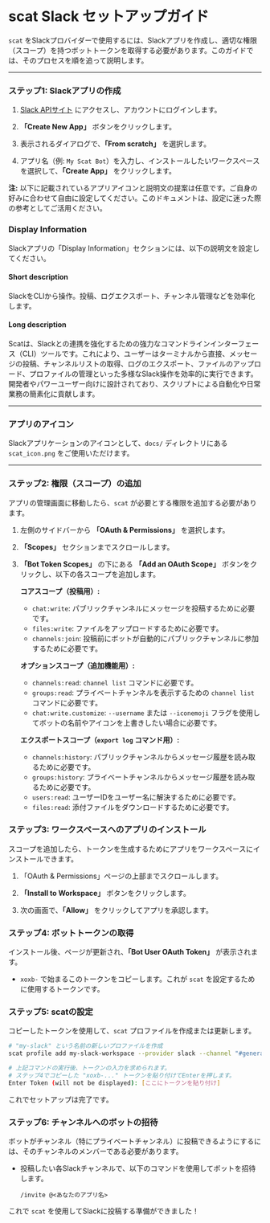# scat Slack セットアップガイド

`scat` をSlackプロバイダーで使用するには、Slackアプリを作成し、適切な権限（スコープ）を持つボットトークンを取得する必要があります。このガイドでは、そのプロセスを順を追って説明します。

---

### ステップ1: Slackアプリの作成

1.  [Slack APIサイト](https://api.slack.com/apps) にアクセスし、アカウントにログインします。

2.  **「Create New App」** ボタンをクリックします。

3.  表示されるダイアログで、**「From scratch」** を選択します。

4.  アプリ名（例: `My Scat Bot`）を入力し、インストールしたいワークスペースを選択して、**「Create App」** をクリックします。

**注:** 以下に記載されているアプリアイコンと説明文の提案は任意です。ご自身の好みに合わせて自由に設定してください。このドキュメントは、設定に迷った際の参考としてご活用ください。

### Display Information

Slackアプリの「Display Information」セクションには、以下の説明文を設定してください。

#### Short description

SlackをCLIから操作。投稿、ログエクスポート、チャンネル管理などを効率化します。

#### Long description

Scatは、Slackとの連携を強化するための強力なコマンドラインインターフェース（CLI）ツールです。これにより、ユーザーはターミナルから直接、メッセージの投稿、チャンネルリストの取得、ログのエクスポート、ファイルのアップロード、プロファイルの管理といった多様なSlack操作を効率的に実行できます。開発者やパワーユーザー向けに設計されており、スクリプトによる自動化や日常業務の簡素化に貢献します。

---

### アプリのアイコン

Slackアプリケーションのアイコンとして、`docs/` ディレクトリにある `scat_icon.png` をご使用いただけます。

---

### ステップ2: 権限（スコープ）の追加

アプリの管理画面に移動したら、`scat` が必要とする権限を追加する必要があります。

1.  左側のサイドバーから **「OAuth & Permissions」** を選択します。

2.  **「Scopes」** セクションまでスクロールします。

3.  **「Bot Token Scopes」** の下にある **「Add an OAuth Scope」** ボタンをクリックし、以下の各スコープを追加します。

    **コアスコープ（投稿用）:**
    *   `chat:write`: パブリックチャンネルにメッセージを投稿するために必要です。
    *   `files:write`: ファイルをアップロードするために必要です。
    *   `channels:join`: 投稿前にボットが自動的にパブリックチャンネルに参加するために必要です。

    **オプションスコープ（追加機能用）:**
    *   `channels:read`: `channel list` コマンドに必要です。
    *   `groups:read`: プライベートチャンネルを表示するための `channel list` コマンドに必要です。
    *   `chat:write.customize`: `--username` または `--iconemoji` フラグを使用してボットの名前やアイコンを上書きしたい場合に必要です。

    **エクスポートスコープ（`export log` コマンド用）:**
    *   `channels:history`: パブリックチャンネルからメッセージ履歴を読み取るために必要です。
    *   `groups:history`: プライベートチャンネルからメッセージ履歴を読み取るために必要です。
    *   `users:read`: ユーザーIDをユーザー名に解決するために必要です。
    *   `files:read`: 添付ファイルをダウンロードするために必要です。

### ステップ3: ワークスペースへのアプリのインストール

スコープを追加したら、トークンを生成するためにアプリをワークスペースにインストールできます。

1.  「OAuth & Permissions」ページの上部までスクロールします。

2.  **「Install to Workspace」** ボタンをクリックします。

3.  次の画面で、**「Allow」** をクリックしてアプリを承認します。

### ステップ4: ボットトークンの取得

インストール後、ページが更新され、**「Bot User OAuth Token」** が表示されます。

*   `xoxb-` で始まるこのトークンをコピーします。これが `scat` を設定するために使用するトークンです。

### ステップ5: scatの設定

コピーしたトークンを使用して、`scat` プロファイルを作成または更新します。

```bash
# "my-slack" という名前の新しいプロファイルを作成
scat profile add my-slack-workspace --provider slack --channel "#general"

# 上記コマンドの実行後、トークンの入力を求められます。
# ステップ4でコピーした "xoxb-..." トークンを貼り付けてEnterを押します。
Enter Token (will not be displayed): [ここにトークンを貼り付け]
```

これでセットアップは完了です。

### ステップ6: チャンネルへのボットの招待

ボットがチャンネル（特にプライベートチャンネル）に投稿できるようにするには、そのチャンネルのメンバーである必要があります。

*   投稿したい各Slackチャンネルで、以下のコマンドを使用してボットを招待します。

    ```
    /invite @<あなたのアプリ名>
    ```

これで `scat` を使用してSlackに投稿する準備ができました！
